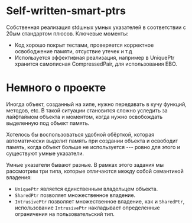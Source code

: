 # Self-written-smart-ptrs

Собственная реализация stdшных умных указателей в соответствии с 20ым стандартом плюсов. Ключевые моменты:
* Код хорошо покрыт тестами, проверяется корректное освободжение памяти, отсуствие утечек и т.д
* Используется эффективная реализация, например в UniquePtr хранится самописная CompressedPair, для использования EBO.

# Немного о проекте

Иногда объект, созданный на хипе, нужно передавать в кучу функций, методов, etc. В такой ситуации становится сложно уследить за лайфтаймом объекта и моментом, когда нужно освобождать выделенную под объект память.

Хотелось бы воспользоваться удобной обёрткой, которая автоматически выделит память при создании объекта и освободит память, когда объект больше не используется --- ровно для этого и существуют умные указатели.

Умные указатели бывают разные. В рамках этого задания мы рассмотрим три типа, которые отличаются между собой семантикой владения:
* ```UniquePtr``` является единственным владельцем объекта.
* ```SharedPtr``` позволяет множественное владение.
* ```IntrusivePtr``` позволяет множественное владение, как и ```SharedPtr```, использование ```IntrusivePtr``` накладывает определенные ограничения на пользовательский тип.
